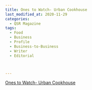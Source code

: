 ```yaml
---
title: Ones to Watch- Urban Cookhouse
last_modified_at: 2020-11-29
categories:
  - QSR Magazine
tags:
  - Food
  - Business
  - Profile
  - Business-to-Business
  - Writer
  - Editorial 



---
```


[Ones to Watch- Urban Cookhouse](http://www.ourdigitalmags.com/publication/?i=527130&ver=html5&p=41)
